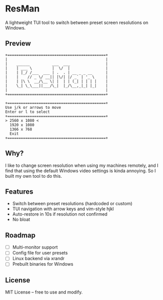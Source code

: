 # ResMan

A lightweight TUI tool to switch between preset screen resolutions on Windows.

## Preview
    
    +============================================+
    |                                            |
    |    ______          ___  ___                |
    |    | ___ \         |  \/  |                |
    |    | |_/ /___  ___ | .  . | __ _ _ __      |
    |    |    // _ \/ __|| |\/| |/ _` | '_ \     |
    |    | |\ \  __/\__ \| |  | | (_| | | | |    |
    |    \_| \_\___||___/\_|  |_/\__,_|_| |_|    |
    |                                            |
    +============================================+
    
    +============================================+
    Use j/k or arrows to move 
    Enter or l to select      
    +============================================+
    > 2560 x 1080 <
      1920 x 1080
      1366 x 768
      Exit
    +============================================+

## Why?

I like to change screen resolution when using my machines remotely, and I find that using the default Windows video settings is kinda annoying. So I built my own tool to do this. 

## Features

- Switch between preset resolutions (hardcoded or custom)
- TUI navigation with arrow keys and vim-style hjkl
- Auto-restore in 10s if resolution not confirmed
- No bloat

## Roadmap

- [ ] Multi-monitor support
- [ ] Config file for user presets
- [ ] Linux backend via xrandr
- [ ] Prebuilt binaries for Windows

## License

MIT License – free to use and modify.
